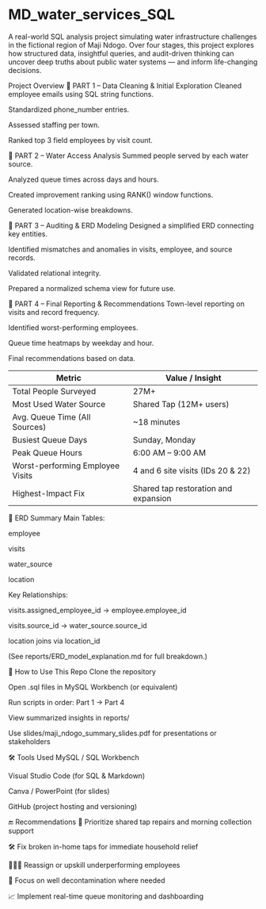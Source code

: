 # MD_water_services_SQL
A real-world SQL analysis project simulating water infrastructure challenges in the fictional region of Maji Ndogo. Over four stages, this project explores how structured data, insightful queries, and audit-driven thinking can uncover deep truths about public water systems — and inform life-changing decisions.

Project Overview
🔹 PART 1 – Data Cleaning & Initial Exploration
Cleaned employee emails using SQL string functions.

Standardized phone_number entries.

Assessed staffing per town.

Ranked top 3 field employees by visit count.

🔹 PART 2 – Water Access Analysis
Summed people served by each water source.

Analyzed queue times across days and hours.

Created improvement ranking using RANK() window functions.

Generated location-wise breakdowns.

🔹 PART 3 – Auditing & ERD Modeling
Designed a simplified ERD connecting key entities.

Identified mismatches and anomalies in visits, employee, and source records.

Validated relational integrity.

Prepared a normalized schema view for future use.

🔹 PART 4 – Final Reporting & Recommendations
Town-level reporting on visits and record frequency.

Identified worst-performing employees.

Queue time heatmaps by weekday and hour.

Final recommendations based on data.

| Metric                           | Value / Insight                      |
| -------------------------------- | ------------------------------------ |
| Total People Surveyed            | 27M+                                 |
| Most Used Water Source           | Shared Tap (12M+ users)              |
| Avg. Queue Time (All Sources)    | \~18 minutes                         |
| Busiest Queue Days               | Sunday, Monday                       |
| Peak Queue Hours                 | 6:00 AM – 9:00 AM                    |
| Worst-performing Employee Visits | 4 and 6 site visits (IDs 20 & 22)    |
| Highest-Impact Fix               | Shared tap restoration and expansion |


🧠 ERD Summary
Main Tables:

employee

visits

water_source

location

Key Relationships:

visits.assigned_employee_id → employee.employee_id

visits.source_id → water_source.source_id

location joins via location_id

(See reports/ERD_model_explanation.md for full breakdown.)

🚀 How to Use This Repo
Clone the repository

Open .sql files in MySQL Workbench (or equivalent)

Run scripts in order: Part 1 → Part 4

View summarized insights in reports/

Use slides/maji_ndogo_summary_slides.pdf for presentations or stakeholders

🛠️ Tools Used
MySQL / SQL Workbench

Visual Studio Code (for SQL & Markdown)

Canva / PowerPoint (for slides)

GitHub (project hosting and versioning)

🔚 Recommendations
🌊 Prioritize shared tap repairs and morning collection support

🛠 Fix broken in-home taps for immediate household relief

🧑‍🤝‍🧑 Reassign or upskill underperforming employees

🧼 Focus on well decontamination where needed

📈 Implement real-time queue monitoring and dashboarding

